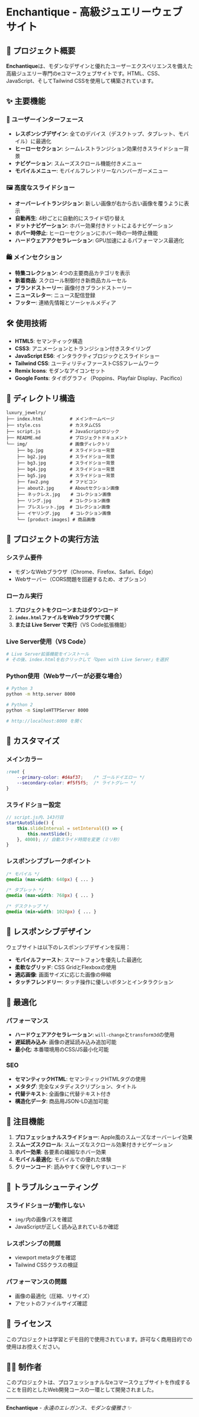 # Enchantique - 高級ジュエリーウェブサイト

## 📝 プロジェクト概要

**Enchantique**は、モダンなデザインと優れたユーザーエクスペリエンスを備えた高級ジュエリー専門のeコマースウェブサイトです。HTML、CSS、JavaScript、そしてTailwind CSSを使用して構築されています。

## ✨ 主要機能

### 🎯 ユーザーインターフェース
- **レスポンシブデザイン**: 全てのデバイス（デスクトップ、タブレット、モバイル）に最適化
- **ヒーローセクション**: シームレストランジション効果付きスライドショー背景
- **ナビゲーション**: スムーズスクロール機能付きメニュー
- **モバイルメニュー**: モバイルフレンドリーなハンバーガーメニュー

### 🖼️ 高度なスライドショー
- **オーバーレイトランジション**: 新しい画像が右から古い画像を覆うように表示
- **自動再生**: 4秒ごとに自動的にスライド切り替え
- **ドットナビゲーション**: ホバー効果付きドットによるナビゲーション
- **ホバー時停止**: ヒーローセクションにホバー時の一時停止機能
- **ハードウェアアクセラレーション**: GPU加速によるパフォーマンス最適化

### 🛍️ メインセクション
- **特集コレクション**: 4つの主要商品カテゴリを表示
- **新着商品**: スクロール制御付き新商品カルーセル
- **ブランドストーリー**: 画像付きブランドストーリー
- **ニュースレター**: ニュース配信登録
- **フッター**: 連絡先情報とソーシャルメディア

## 🛠️ 使用技術

- **HTML5**: セマンティック構造
- **CSS3**: アニメーションとトランジション付きスタイリング
- **JavaScript ES6**: インタラクティブロジックとスライドショー
- **Tailwind CSS**: ユーティリティファーストCSSフレームワーク
- **Remix Icons**: モダンなアイコンセット
- **Google Fonts**: タイポグラフィ（Poppins、Playfair Display、Pacifico）

## 📁 ディレクトリ構造

```
luxury_jewelry/
├── index.html          # メインホームページ
├── style.css           # カスタムCSS
├── script.js           # JavaScriptロジック
├── README.md           # プロジェクトドキュメント
└── img/                # 画像ディレクトリ
    ├── bg.jpg          # スライドショー背景
    ├── bg2.jpg         # スライドショー背景
    ├── bg3.jpg         # スライドショー背景
    ├── bg4.jpg         # スライドショー背景
    ├── bg5.jpg         # スライドショー背景
    ├── fav2.png        # ファビコン
    ├── about2.jpg      # Aboutセクション画像
    ├── ネックレス.jpg    # コレクション画像
    ├── リング.jpg       # コレクション画像
    ├── ブレスレット.jpg  # コレクション画像
    ├── イヤリング.jpg    # コレクション画像
    └── [product-images] # 商品画像
```

## 🚀 プロジェクトの実行方法

### システム要件
- モダンなWebブラウザ（Chrome、Firefox、Safari、Edge）
- Webサーバー（CORS問題を回避するため、オプション）

### ローカル実行
1. **プロジェクトをクローンまたはダウンロード**
2. **`index.html`ファイルをWebブラウザで開く**
3. **または Live Server で実行**（VS Code拡張機能）

### Live Server使用（VS Code）
```bash
# Live Server拡張機能をインストール
# その後、index.htmlを右クリックして「Open with Live Server」を選択
```

### Python使用（Webサーバーが必要な場合）
```bash
# Python 3
python -m http.server 8000

# Python 2
python -m SimpleHTTPServer 8000

# http://localhost:8000 を開く
```

## 🎨 カスタマイズ

### メインカラー
```css
:root {
    --primary-color: #d4af37;    /* ゴールドイエロー */
    --secondary-color: #f5f5f5;  /* ライトグレー */
}
```

### スライドショー設定
```javascript
// script.js内、143行目
startAutoSlide() {
    this.slideInterval = setInterval(() => {
        this.nextSlide();
    }, 4000); // 自動スライド時間を変更（ミリ秒）
}
```

### レスポンシブブレークポイント
```css
/* モバイル */
@media (max-width: 640px) { ... }

/* タブレット */
@media (max-width: 768px) { ... }

/* デスクトップ */
@media (min-width: 1024px) { ... }
```

## 📱 レスポンシブデザイン

ウェブサイトは以下のレスポンシブデザインを採用：
- **モバイルファースト**: スマートフォンを優先した最適化
- **柔軟なグリッド**: CSS GridとFlexboxの使用
- **適応画像**: 画面サイズに応じた画像の伸縮
- **タッチフレンドリー**: タッチ操作に優しいボタンとインタラクション

## 🔧 最適化

### パフォーマンス
- **ハードウェアアクセラレーション**: `will-change`と`transform3d`の使用
- **遅延読み込み**: 画像の遅延読み込み追加可能
- **最小化**: 本番環境用のCSS/JS最小化可能

### SEO
- **セマンティックHTML**: セマンティックHTMLタグの使用
- **メタタグ**: 完全なメタディスクリプション、タイトル
- **代替テキスト**: 全画像に代替テキスト付き
- **構造化データ**: 商品用JSON-LD追加可能

## 🌟 注目機能

1. **プロフェッショナルスライドショー**: Apple風のスムーズなオーバーレイ効果
2. **スムーズスクロール**: スムーズなスクロール効果付きナビゲーション
3. **ホバー効果**: 各要素の繊細なホバー効果
4. **モバイル最適化**: モバイルでの優れた体験
5. **クリーンコード**: 読みやすく保守しやすいコード

## 🐛 トラブルシューティング

### スライドショーが動作しない
- `img/`内の画像パスを確認
- JavaScriptが正しく読み込まれているか確認

### レスポンシブの問題
- viewport metaタグを確認
- Tailwind CSSクラスの検証

### パフォーマンスの問題
- 画像の最適化（圧縮、リサイズ）
- アセットのファイルサイズ確認

## 📄 ライセンス

このプロジェクトは学習とデモ目的で使用されています。許可なく商用目的での使用はお控えください。

## 👨‍💻 制作者

このプロジェクトは、プロフェッショナルなeコマースウェブサイトを作成することを目的としたWeb開発コースの一環として開発されました。

---

**Enchantique** - *永遠のエレガンス、モダンな優雅さ* ✨
